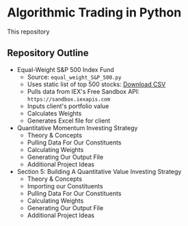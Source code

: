 # Algorithmic Trading in Python

This repository

## Repository Outline

* Equal-Weight S&P 500 Index Fund
  * Source: `equal_weight_S&P_500.py`
  * Uses static list of top 500 stocks: [Download CSV](https://drive.google.com/file/d/1ZJSpbY69DVckVZlO9cC6KkgfSufybcHN/view?usp=sharing)
  * Pulls data from IEX's Free Sandbox API: `https://sandbox.iexapis.com`
  * Inputs client's portfolio value
  * Calculates Weights
  * Generates Excel file for client
* Quantitative Momentum Investing Strategy
  * Theory & Concepts
  * Pulling Data For Our Constituents
  * Calculating Weights
  * Generating Our Output File
  * Additional Project Ideas
* Section 5: Building A Quantitative Value Investing Strategy
  * Theory & Concepts
  * Importing our Constituents
  * Pulling Data For Our Constituents
  * Calculating Weights
  * Generating Our Output File
  * Additional Project Ideas